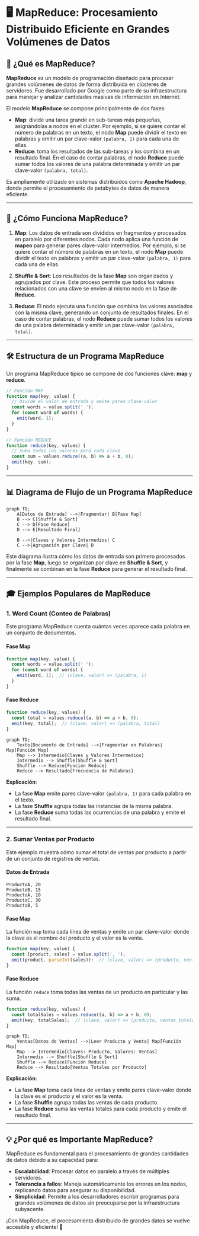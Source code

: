 # 🖥️ **MapReduce: Procesamiento Distribuido Eficiente en Grandes Volúmenes de Datos**

## 🚀 **¿Qué es MapReduce?**

**MapReduce** es un modelo de programación diseñado para procesar grandes volúmenes de datos de forma distribuida en clústeres de servidores. Fue desarrollado por Google como parte de su infraestructura para manejar y analizar cantidades masivas de información en Internet.

El modelo **MapReduce** se compone principalmente de dos fases:

- **Map**: divide una tarea grande en sub-tareas más pequeñas, asignándolas a nodos en el clúster. Por ejemplo, si se quiere contar el número de palabras en un texto, el nodo **Map** puede dividir el texto en palabras y emitir un par clave-valor `(palabra, 1)` para cada una de ellas.
- **Reduce**: toma los resultados de las sub-tareas y los combina en un resultado final. En el caso de contar palabras, el nodo **Reduce** puede sumar todos los valores de una palabra determinada y emitir un par clave-valor `(palabra, total)`.

Es ampliamente utilizado en sistemas distribuidos como **Apache Hadoop**, donde permite el procesamiento de petabytes de datos de manera eficiente.

---

## 🧩 **¿Cómo Funciona MapReduce?**

1. **Map**: Los datos de entrada son divididos en fragmentos y procesados en paralelo por diferentes nodos. Cada nodo aplica una función de **mapeo** para generar pares clave-valor intermedios. Por ejemplo, si se quiere contar el número de palabras en un texto, el nodo **Map** puede dividir el texto en palabras y emitir un par clave-valor `(palabra, 1)` para cada una de ellas.
   
2. **Shuffle & Sort**: Los resultados de la fase **Map** son organizados y agrupados por clave. Este proceso permite que todos los valores relacionados con una clave se envíen al mismo nodo en la fase de **Reduce**.

3. **Reduce**: El nodo ejecuta una función que combina los valores asociados con la misma clave, generando un conjunto de resultados finales. En el caso de contar palabras, el nodo **Reduce** puede sumar todos los valores de una palabra determinada y emitir un par clave-valor `(palabra, total)`.

---

## 🛠️ **Estructura de un Programa MapReduce**

Un programa MapReduce típico se compone de dos funciones clave: **map** y **reduce**.

```javascript
// Función MAP
function map(key, value) {
  // Divide el valor de entrada y emite pares clave-valor
  const words = value.split(' ');
  for (const word of words) {
    emit(word, 1);
  }
}

// Función REDUCE
function reduce(key, values) {
  // Suma todos los valores para cada clave
  const sum = values.reduce((a, b) => a + b, 0);
  emit(key, sum);
}
```

---

## 📊 **Diagrama de Flujo de un Programa MapReduce**

```mermaid
graph TD;
    A[Datos de Entrada] -->|Fragmentar| B[Fase Map]
    B --> C[Shuffle & Sort]
    C --> D[Fase Reduce]
    D --> E[Resultado Final]
    
    B -->|Claves y Valores Intermedios| C
    C -->|Agrupación por Clave| D
```

Este diagrama ilustra cómo los datos de entrada son primero procesados por la fase **Map**, luego se organizan por clave en **Shuffle & Sort**, y finalmente se combinan en la fase **Reduce** para generar el resultado final.

---

## 🎓 **Ejemplos Populares de MapReduce**

### 1. **Word Count (Conteo de Palabras)**

Este programa MapReduce cuenta cuántas veces aparece cada palabra en un conjunto de documentos.

#### **Fase Map**

```javascript
function map(key, value) {
  const words = value.split(' ');
  for (const word of words) {
    emit(word, 1);  // (clave, valor) => (palabra, 1)
  }
}
```

#### **Fase Reduce**

```javascript
function reduce(key, values) {
  const total = values.reduce((a, b) => a + b, 0);
  emit(key, total);  // (clave, valor) => (palabra, total)
}
```

```mermaid
graph TD;
    Texto[Documento de Entrada] -->|Fragmentar en Palabras| Map[Función Map]
    Map --> Intermedio[Claves y Valores Intermedios]
    Intermedio --> Shuffle[Shuffle & Sort]
    Shuffle --> Reduce[Función Reduce]
    Reduce --> Resultado[Frecuencia de Palabras]
```

**Explicación**:

- La fase **Map** emite pares clave-valor `(palabra, 1)` para cada palabra en el texto.
- La fase **Shuffle** agrupa todas las instancias de la misma palabra.
- La fase **Reduce** suma todas las ocurrencias de una palabra y emite el resultado final.

---

### 2. **Sumar Ventas por Producto**

Este ejemplo muestra cómo sumar el total de ventas por producto a partir de un conjunto de registros de ventas.

#### **Datos de Entrada**
```plaintext
ProductoA, 20
ProductoB, 15
ProductoA, 10
ProductoC, 30
ProductoB, 5
```

#### **Fase Map**
La función `map` toma cada línea de ventas y emite un par clave-valor donde la clave es el nombre del producto y el valor es la venta.

```javascript
function map(key, value) {
  const [product, sales] = value.split(', ');
  emit(product, parseInt(sales));  // (clave, valor) => (producto, ventas)
}
```

#### **Fase Reduce**
La función `reduce` toma todas las ventas de un producto en particular y las suma.

```javascript
function reduce(key, values) {
  const totalSales = values.reduce((a, b) => a + b, 0);
  emit(key, totalSales);  // (clave, valor) => (producto, ventas_totales)
}
```

```mermaid
graph TD;
    Ventas[Datos de Ventas] -->|Leer Producto y Venta| Map[Función Map]
    Map --> Intermedio[Claves: Producto, Valores: Ventas]
    Intermedio --> Shuffle[Shuffle & Sort]
    Shuffle --> Reduce[Función Reduce]
    Reduce --> Resultado[Ventas Totales por Producto]
```

**Explicación**:

- La fase **Map** toma cada línea de ventas y emite pares clave-valor donde la clave es el producto y el valor es la venta.
- La fase **Shuffle** agrupa todas las ventas de cada producto.
- La fase **Reduce** suma las ventas totales para cada producto y emite el resultado final.

---

## 💡 **¿Por qué es Importante MapReduce?**
MapReduce es fundamental para el procesamiento de grandes cantidades de datos debido a su capacidad para:

- **Escalabilidad**: Procesar datos en paralelo a través de múltiples servidores.
- **Tolerancia a fallos**: Maneja automáticamente los errores en los nodos, replicando datos para asegurar su disponibilidad.
- **Simplicidad**: Permite a los desarrolladores escribir programas para grandes volúmenes de datos sin preocuparse por la infraestructura subyacente.

¡Con MapReduce, el procesamiento distribuido de grandes datos se vuelve accesible y eficiente! 🎉